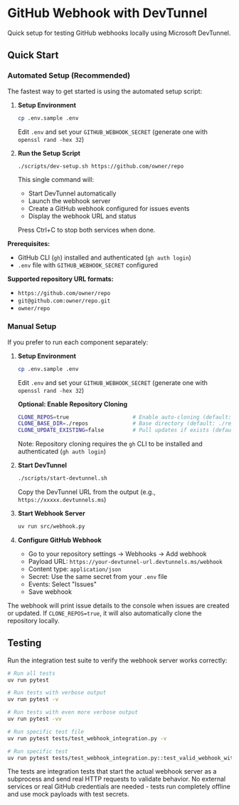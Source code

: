 # GitHub Webhook with DevTunnel

Quick setup for testing GitHub webhooks locally using Microsoft DevTunnel.

## Quick Start

### Automated Setup (Recommended)

The fastest way to get started is using the automated setup script:

1. **Setup Environment**
   ```bash
   cp .env.sample .env
   ```
   Edit `.env` and set your `GITHUB_WEBHOOK_SECRET` (generate one with `openssl rand -hex 32`)

2. **Run the Setup Script**
   ```bash
   ./scripts/dev-setup.sh https://github.com/owner/repo
   ```
   
   This single command will:
   - Start DevTunnel automatically
   - Launch the webhook server
   - Create a GitHub webhook configured for issues events
   - Display the webhook URL and status
   
   Press Ctrl+C to stop both services when done.

**Prerequisites:**
- GitHub CLI (`gh`) installed and authenticated (`gh auth login`)
- `.env` file with `GITHUB_WEBHOOK_SECRET` configured

**Supported repository URL formats:**
- `https://github.com/owner/repo`
- `git@github.com:owner/repo.git`
- `owner/repo`

### Manual Setup

If you prefer to run each component separately:

1. **Setup Environment**
   ```bash
   cp .env.sample .env
   ```
   Edit `.env` and set your `GITHUB_WEBHOOK_SECRET` (generate one with `openssl rand -hex 32`)
   
   **Optional: Enable Repository Cloning**
   ```bash
   CLONE_REPOS=true                    # Enable auto-cloning (default: false)
   CLONE_BASE_DIR=./repos              # Base directory (default: ./repos)
   CLONE_UPDATE_EXISTING=false         # Pull updates if exists (default: false)
   ```
   
   Note: Repository cloning requires the `gh` CLI to be installed and authenticated (`gh auth login`)

2. **Start DevTunnel**
   ```bash
   ./scripts/start-devtunnel.sh
   ```
   Copy the DevTunnel URL from the output (e.g., `https://xxxxx.devtunnels.ms`)

3. **Start Webhook Server**
   ```bash
   uv run src/webhook.py
   ```

4. **Configure GitHub Webhook**
   - Go to your repository settings → Webhooks → Add webhook
   - Payload URL: `https://your-devtunnel-url.devtunnels.ms/webhook`
   - Content type: `application/json`
   - Secret: Use the same secret from your `.env` file
   - Events: Select "Issues"
   - Save webhook

The webhook will print issue details to the console when issues are created or updated. If `CLONE_REPOS=true`, it will also automatically clone the repository locally.

## Testing

Run the integration test suite to verify the webhook server works correctly:

```bash
# Run all tests
uv run pytest

# Run tests with verbose output
uv run pytest -v

# Run tests with even more verbose output
uv run pytest -vv

# Run specific test file
uv run pytest tests/test_webhook_integration.py -v

# Run specific test
uv run pytest tests/test_webhook_integration.py::test_valid_webhook_with_correct_signature -v
```

The tests are integration tests that start the actual webhook server as a subprocess and send real HTTP requests to validate behavior. No external services or real GitHub credentials are needed - tests run completely offline and use mock payloads with test secrets.

